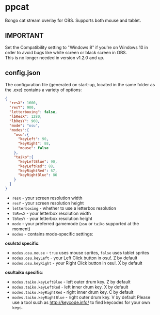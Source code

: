 # ppcat
Bongo cat stream overlay for OBS.
Supports both mouse and tablet.

## IMPORTANT
Set the Compatibility setting to "Windows 8" if you're on Windows 10 in order to avoid bugs like white screen or black screen in OBS.  
This is no longer needed in version v1.2.0 and up.

## config.json
The configuration file (generated on start-up, located in the same folder as the .exe) contains a variety of options:
```json
{
  "resX": 1600,
  "resY": 900,
  "letterboxing": false,
  "lbResX": 1280,
  "lbResY": 960,
  "mode": "osu",
  "modes":{
    "osu":{
      "keyLeft": 90,
      "keyRight": 88,
      "mouse": false
    },
    "taiko":{
      "keyLeftBlue": 90,
      "keyLeftRed": 88,
      "keyRightRed": 67,
      "keyRightBlue": 86
    }
  }
}
```
* `resX` - your screen resolution width  
* `resY` - your screen resolution height  
* `letterboxing` - whether to use a letterbox resolution  
* `lbResX` - your letterbox resolution width  
* `lbResY` - your letterbox resolution height  
* `mode` - your preferred gamemode (`osu` or `taiko` supported at the moment)  
* `modes` - contains mode-specific settings:  

**osu!std specific**:  
  * `modes.osu.mouse` - `true` uses mouse sprites, `false` uses tablet sprites  
  * `modes.osu.keyLeft` - your Left Click button in osu!. Z by default  
  * `modes.osu.keyRight` - your Right Click button in osu!. X by default  
  
**osu!taiko specific**:  
  * `modes.taiko.keyLeftBlue` - left outer drum key. Z by default
  * `modes.taiko.keyLeftRed` - left inner drum key. X by default
  * `modes.taiko.keyRightRed` - right inner drum key. C by default
  * `modes.taiko.keyRightBlue` - right outer drum key. V by default
Please use a tool such as http://keycode.info/ to find keycodes for your own keys.
